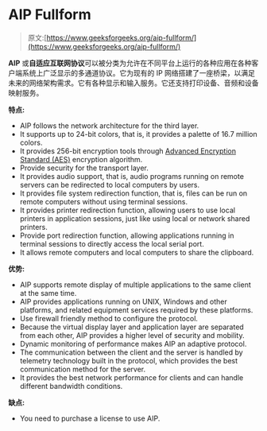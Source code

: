 # AIP Fullform

> 原文:[https://www.geeksforgeeks.org/aip-fullform/](https://www.geeksforgeeks.org/aip-fullform/)

**AIP** 或**自适应互联网协议**可以被分类为允许在不同平台上运行的各种应用在各种客户端系统上广泛显示的多通道协议。它为现有的 IP 网络搭建了一座桥梁，以满足未来的网络架构需求。它有各种显示和输入服务。它还支持打印设备、音频和设备映射服务。

**特点:**

*   AIP follows the network architecture for the third layer.
*   It supports up to 24-bit colors, that is, it provides a palette of 16.7 million colors.
*   It provides 256-bit encryption tools through [Advanced Encryption Standard (AES)](https://www.geeksforgeeks.org/difference-between-aes-and-des-ciphers/) encryption algorithm.
*   Provide security for the transport layer.
*   It provides audio support, that is, audio programs running on remote servers can be redirected to local computers by users.
*   It provides file system redirection function, that is, files can be run on remote computers without using terminal sessions.
*   It provides printer redirection function, allowing users to use local printers in application sessions, just like using local or network shared printers.
*   Provide port redirection function, allowing applications running in terminal sessions to directly access the local serial port.
*   It allows remote computers and local computers to share the clipboard.

**优势:**

*   AIP supports remote display of multiple applications to the same client at the same time.
*   AIP provides applications running on UNIX, Windows and other platforms, and related equipment services required by these platforms.
*   Use firewall friendly method to configure the protocol.
*   Because the virtual display layer and application layer are separated from each other, AIP provides a higher level of security and mobility.
*   Dynamic monitoring of performance makes AIP an adaptive protocol.
*   The communication between the client and the server is handled by telemetry technology built in the protocol, which provides the best communication method for the server.
*   It provides the best network performance for clients and can handle different bandwidth conditions.

**缺点:**

*   You need to purchase a license to use AIP.
